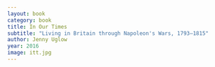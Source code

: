 ```yaml
---
layout: book
category: book
title: In Our Times
subtitle: "Living in Britain through Napoleon's Wars, 1793–1815"
author: Jenny Uglow
year: 2016
image: itt.jpg
---
```

